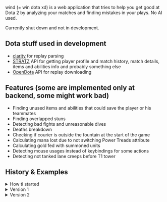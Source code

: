 wind (= win dota xd) is a web application that tries to help you get good at Dota 2 by analyzing your matches and finding mistakes in your plays. No AI used.

Currently shut down and not in development.

## Dota stuff used in development
* [clarity](https://github.com/skadistats/clarity) for replay parsing
* [STRATZ](https://stratz.com) API for getting player profile and match history, match details, items and abilities info and probably something else
* [OpenDota](https://github.com/odota) API for replay downloading

## Features (some are implemented only at backend, some might work bad)
* Finding unused items and abilities that could save the player or his teammates
* Finding overlapped stuns
* Detecting bad fights and unreasonable dives
* Deaths breakdown
* Checking if courier is outside the fountain at the start of the game
* Calculating mana lost due to not switching Power Treads attribute
* Calculating gold fed with summoned units
* Detecting mouse usages instead of keybindings for some actions
* Detecting not tanked lane creeps before T1 tower

## History & Examples
<details>
  <summary>How ti started</summary>
  
  ![image](https://github.com/reacheight/wind/assets/21079607/ed40d393-8606-4719-9c0a-4f5dee9769c6)
  <img width="960" alt="image_2022-01-07_12-59-52" src="https://github.com/reacheight/wind/assets/21079607/5dbc3759-c4ce-4dab-9ccb-9c283a34a8cd">
</details>
<details>
  <summary>Version 1</summary>
  
  ![image](https://github.com/reacheight/wind/assets/21079607/779af49b-9295-4d07-b988-b42958123f50)
</details>
<details>
  <summary>Version 2</summary>
  
  ![windota](https://github.com/reacheight/wind/assets/21079607/31cad9db-30b4-4719-987d-78e031192fe0)
  ![photo_2024-04-10_17-59-33](https://github.com/reacheight/wind/assets/21079607/c0981c7f-714f-4107-8ea2-5338896ca91c)
</details>

